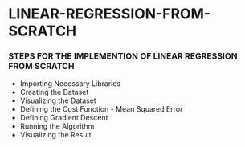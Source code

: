 # LINEAR-REGRESSION-FROM-SCRATCH

### STEPS FOR THE IMPLEMENTION OF LINEAR REGRESSION FROM SCRATCH

- Importing Necessary Libraries
- Creating the Dataset
- Visualizing the Dataset
- Defining the Cost Function - Mean Squared Error
- Defining Gradient Descent
- Running the Algorithm
- Visualizing the Result
